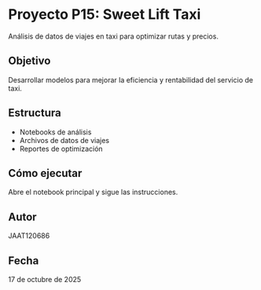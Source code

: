 # Proyecto P15: Sweet Lift Taxi

Análisis de datos de viajes en taxi para optimizar rutas y precios.

## Objetivo
Desarrollar modelos para mejorar la eficiencia y rentabilidad del servicio de taxi.

## Estructura
- Notebooks de análisis
- Archivos de datos de viajes
- Reportes de optimización

## Cómo ejecutar
Abre el notebook principal y sigue las instrucciones.

## Autor
JAAT120686

## Fecha
17 de octubre de 2025
